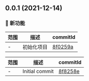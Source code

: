 ## 0.0.1 (2021-12-14)

### 🌟 新功能
范围|描述|commitId
--|--|--
 - | 初始化项目 | [8f0259a](https://github.com/dengBox/drop-manger/commit/8f0259a)


范围|描述|commitId
--|--|--
 - | Initial commit | [8f8258e](https://github.com/dengBox/drop-manger/commit/8f8258e)

